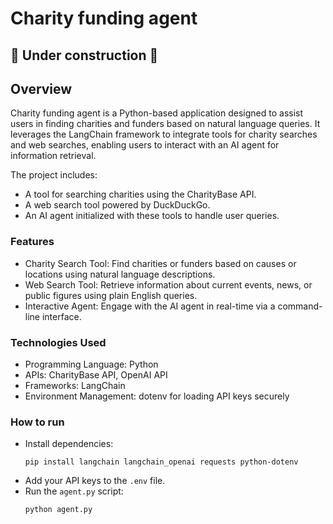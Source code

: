 # Charity funding agent 

## :construction: Under construction :construction:

## Overview
Charity funding agent is a Python-based application designed to assist users in finding charities and funders based on natural language queries. It leverages the LangChain framework to integrate tools for charity searches and web searches, enabling users to interact with an AI agent for information retrieval.

The project includes:
* A tool for searching charities using the CharityBase API.
* A web search tool powered by DuckDuckGo.
* An AI agent initialized with these tools to handle user queries.

### Features
* Charity Search Tool: Find charities or funders based on causes or locations using natural language descriptions.
* Web Search Tool: Retrieve information about current events, news, or public figures using plain English queries.
* Interactive Agent: Engage with the AI agent in real-time via a command-line interface.

### Technologies Used
* Programming Language: Python
* APIs: CharityBase API, OpenAI API
* Frameworks: LangChain
* Environment Management: dotenv for loading API keys securely

### How to run

* Install dependencies:
  ```
  pip install langchain langchain_openai requests python-dotenv
  ```
* Add your API keys to the `.env` file.
* Run the `agent.py` script:
  ```
  python agent.py
  ```
